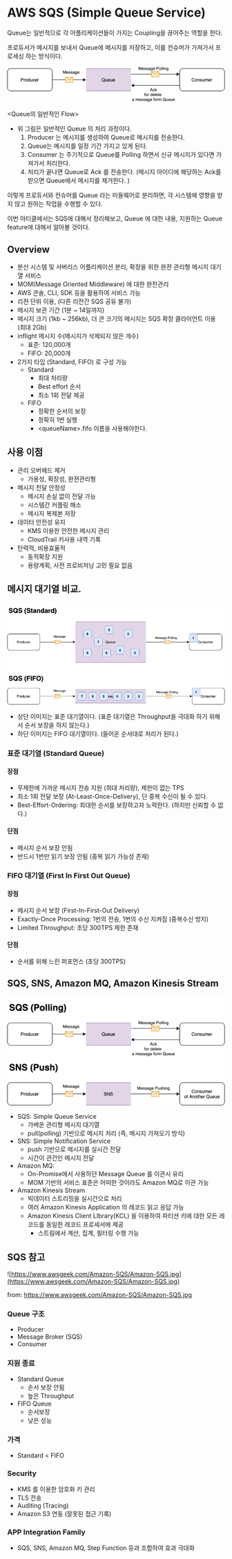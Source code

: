 # AWS SQS (Simple Queue Service)

Queue는 일반적으로 각 어플리케이션들이 가지는 Coupling을 끊어주는 역할을 한다. 

프로듀서가 메시지를 보내서 Queue에 메시지를 저장하고, 이를 컨슈머가 가져가서 프로세싱 하는 방식이다. 

![queue](imgs/AWS-Queue.png)

<Queue의 일반적인 Flow>

- 위 그림은 일반적인 Queue 의 처리 과정이다. 
    1. Producer 는 메시지를 생성하여 Queue로 메시지를 전송한다. 
    2. Queue는 메시지를 일정 기간 가지고 있게 된다. 
    3. Consumer 는 주기적으로 Queue를 Polling 하면서 신규 메시지가 있다면 가져가서 처리한다. 
    4. 처리가 끝나면 Queue로 Ack 를 전송한다. (메시지 아이디에 해당하는 Ack를 받으면 Queue에서 메시지를 제거한다. )

이렇게 프로듀서와 컨슈머를 Queue 라는 미들웨어로 분리하면, 각 시스템에 영향을 받지 않고 원하는 작업을 수행할 수 있다. 

이번 아티클에서는 SQS에 대해서 정리해보고, Queue 에 대한 내용, 지원하는 Queue feature에 대해서 알아볼 것이다. 

## Overview 

- 분산 시스템 및 서버리스 어플리케이션 분리, 확장을 위한 완젼 관리형 메시지 대기열 서비스 
- MOM(Message Oriented Middleware) 에 대한 완전관리 
- AWS 콘솔, CLI, SDK 등을 활용하여 서비스 가능 
- 리젼 단위 이용, (다른 리전간 SQS 공유 불가)
- 메시지 보관 기간 (1분 ~ 14일까지)
- 메시지 크기 (1kb ~ 256kb), 더 큰 크기의 메시지는 SQS 확장 클라이언트 이용 (최대 2Gb)
- inflight 메시지 수(메시지가 삭제되지 않은 개수)
  - 표준: 120,000개
  - FIFO: 20,000개
- 2가지 타입 (Standard, FIFO) 로 구성 가능 
  - Standard
    - 최대 처리량
    - Best effort 순서
    - 최소 1회 전달 제공
  - FIFO
    - 정확한 순서의 보장
    - 정확히 1번 실행 
    - \<queueName\>.fifo 이름을 사용해야한다. 


## 사용 이점

- 관리 오버헤드 제거
  - 가용성, 확장성, 완젼관리형
- 메시지 전달 안정성
  - 메시지 손실 없이 전달 가능
  - 시스템간 커플링 해소 
  - 메시지 복제본 저장
- 데이터 안전성 유지
  - KMS 이용한 안전한 메시지 관리
  - CloudTrail 키사용 내역 기록
- 탄력적, 비용효율적
  - 동적확장 지원
  - 용량계획, 사전 프로비저닝 고민 필요 없음

## 메시지 대기열 비교. 

![standard vs fifo](imgs/AWS-SQS_ST_VS_FIFO.png)

- 상단 이미지는 표준 대기열이다. (표준 대기열은 Throughput을 극대화 하기 위해서 순서 보장을 하지 않는다.)
- 하단 이미지는 FIFO 대기열이다. (들어온 순서대로 처리가 된다.)

### 표준 대기열 (Standard Queue)

#### 장점

- 무제한에 가까운 메시지 전송 지원 (최대 처리량), 제한이 없는 TPS
- 최소 1회 전달 보장 (At-Least-Once-Delivery), 단 중복 수신이 될 수 있다.
- Best-Effort-Ordering: 최대한 순서를 보장하고자 노력한다. (하지만 신뢰할 수 없다.)

#### 단점

- 메시지 순서 보장 안됨
- 반드시 1번만 읽기 보장 안됨 (중복 읽기 가능성 존재)

### FIFO 대기열 (First In First Out Queue)

#### 장점

- 메시지 순서 보장 (First-In-First-Out Delivery)
- Exactly-Once Processing: 1번의 전송, 1번의 수신 지켜짐 (중복수신 방지) 
- Limited Throughput: 초당 300TPS 제한 존재 

#### 단점

- 순서를 위해 느린 퍼포먼스 (초당 300TPS)

## SQS, SNS, Amazon MQ, Amazon Kinesis Stream

![sqs vs sns](imgs/AWS-SQS_VS_SNS.png)

- SQS: Simple Queue Service
  - 가벼운 관리형 메시지 대기열
  - pull(polling) 기반으로 메시지 처리 (즉, 메시지 가져오기 방식)
- SNS: Simple Notification Service
  - push 기반으로 메시지를 실시간 전달
  - 시간이 관건인 메시지 전달
- Amazon MQ:
  - On-Promise에서 사용하던 Message Queue 를 이관시 유리
  - MOM 기반의 서비스 표준은 어떠한 것이라도 Amazon MQ로 이관 가능 
- Amazon Kinesis Stream
  - 빅데이터 스트리밍을 실시간으로 처리
  - 여러 Amazon Kinesis Application 의 레코드 읽고 응답 가능
  - Amazon Kinesis Client LIbrary(KCL) 을 이용하여 파티션 키에 대한 모든 레코드를 동일한 레코드 프로세서에 제공
    - 스트림에서 계산, 집계, 필터링 수행 가능 

## SQS 참고

![https://www.awsgeek.com/Amazon-SQS/Amazon-SQS.jpg](https://www.awsgeek.com/Amazon-SQS/Amazon-SQS.jpg)

from: https://www.awsgeek.com/Amazon-SQS/Amazon-SQS.jpg

### Queue 구조

- Producer
- Message Broker (SQS)
- Consumer

### 지원 종료 

- Standard Queue
  - 순서 보장 안됨
  - 높은 Throughput
- FIFO Queue
  - 순서보장
  - 낮은 성능

### 가격

- Standard \< FIFO

### Security

- KMS 를 이용한 암호화 키 관리
- TLS 전송
- Auditing (Tracing)
- Amazon S3 연동 (잘못된 접근 기록)

### APP Integration Family

- SQS, SNS, Amazon MQ, Step Function 등과 조합하여 효과 극대화 